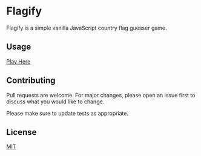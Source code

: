 # Flagify

Flagify is a simple vanilla JavaScript country flag guesser game.


## Usage

[Play Here](https://zilton7.github.io/flagify/)

## Contributing
Pull requests are welcome. For major changes, please open an issue first to discuss what you would like to change.

Please make sure to update tests as appropriate.

## License
[MIT](https://choosealicense.com/licenses/mit/)
